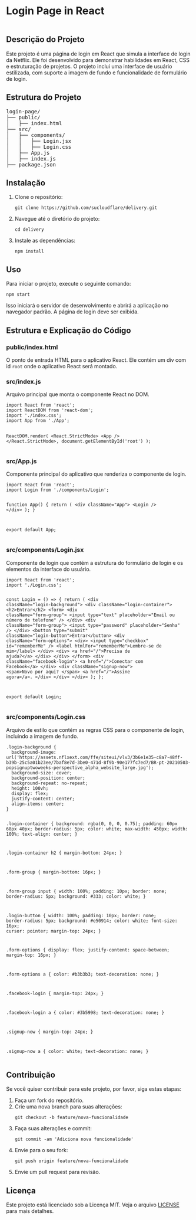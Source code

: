 <h1>Login Page in React</h1>
<img src='./1.png' alt=''>

<h2>Descrição do Projeto</h2>
<p>Este projeto é uma página de login em React que simula a interface de login da Netflix. Ele foi desenvolvido para demonstrar habilidades em React, CSS e estruturação de projetos. O projeto inclui uma interface de usuário estilizada, com suporte a imagem de fundo e funcionalidade de formulário de login.</p>

<h2>Estrutura do Projeto</h2>
<pre>
login-page/
├── public/
│   ├── index.html
├── src/
│   ├── components/
│   │   ├── Login.jsx
│   │   ├── Login.css
│   ├── App.js
│   ├── index.js
├── package.json
</pre>

<h2>Instalação</h2>
<ol>
    <li>Clone o repositório:
        <pre><code>git clone https://github.com/sucloudflare/delivery.git</code></pre>
    </li>
    <li>Navegue até o diretório do projeto:
        <pre><code>cd delivery</code></pre>
    </li>
    <li>Instale as dependências:
        <pre><code>npm install</code></pre>
    </li>
</ol>

<h2>Uso</h2>
<p>Para iniciar o projeto, execute o seguinte comando:</p>
<pre><code>npm start</code></pre>
<p>Isso iniciará o servidor de desenvolvimento e abrirá a aplicação no navegador padrão. A página de login deve ser exibida.</p>

<h2>Estrutura e Explicação do Código</h2>

<h3>public/index.html</h3>
<p>O ponto de entrada HTML para o aplicativo React. Ele contém um div com id <code>root</code> onde o aplicativo React será montado.</p>

<h3>src/index.js</h3>
<p>Arquivo principal que monta o componente React no DOM.</p>
<pre><code>import React from 'react';
import ReactDOM from 'react-dom';
import './index.css';
import App from './App';

ReactDOM.render(
  &lt;React.StrictMode&gt;
    &lt;App /&gt;
  &lt;/React.StrictMode&gt;,
  document.getElementById('root')
);
</code></pre>

<h3>src/App.js</h3>
<p>Componente principal do aplicativo que renderiza o componente de login.</p>
<pre><code>import React from 'react';
import Login from './components/Login';

function App() {
  return (
    &lt;div className="App"&gt;
      &lt;Login /&gt;
    &lt;/div&gt;
  );
}

export default App;
</code></pre>

<h3>src/components/Login.jsx</h3>
<p>Componente de login que contém a estrutura do formulário de login e os elementos da interface do usuário.</p>
<pre><code>import React from 'react';
import './Login.css';

const Login = () => {
  return (
    &lt;div className="login-background"&gt;
      &lt;div className="login-container"&gt;
        &lt;h2&gt;Entrar&lt;/h2&gt;
        &lt;form&gt;
          &lt;div className="form-group"&gt;
            &lt;input type="text" placeholder="Email ou número de telefone" /&gt;
          &lt;/div&gt;
          &lt;div className="form-group"&gt;
            &lt;input type="password" placeholder="Senha" /&gt;
          &lt;/div&gt;
          &lt;button type="submit" className="login-button"&gt;Entrar&lt;/button&gt;
          &lt;div className="form-options"&gt;
            &lt;div&gt;
              &lt;input type="checkbox" id="rememberMe" /&gt;
              &lt;label htmlFor="rememberMe"&gt;Lembre-se de mim&lt;/label&gt;
            &lt;/div&gt;
            &lt;div&gt;
              &lt;a href="/"&gt;Precisa de ajuda?&lt;/a&gt;
            &lt;/div&gt;
          &lt;/div&gt;
        &lt;/form&gt;
        &lt;div className="facebook-login"&gt;
          &lt;a href="/"&gt;Conectar com Facebook&lt;/a&gt;
        &lt;/div&gt;
        &lt;div className="signup-now"&gt;
          &lt;span&gt;Novo por aqui? &lt;/span&gt;
          &lt;a href="/"&gt;Assine agora&lt;/a&gt;.
        &lt;/div&gt;
      &lt;/div&gt;
    &lt;/div&gt;
  );
};

export default Login;
</code></pre>

<h3>src/components/Login.css</h3>
<p>Arquivo de estilo que contém as regras CSS para o componente de login, incluindo a imagem de fundo.</p>
<pre><code>.login-background {
  background-image: url('https://assets.nflxext.com/ffe/siteui/vlv3/3b6e1e35-c8a7-48ff-b39b-25c5a01b23ee/7baf8e7d-3be0-471d-8f9b-90e177fc7ed7/BR-pt-20210503-popsignuptwoweeks-perspective_alpha_website_large.jpg');
  background-size: cover;
  background-position: center;
  background-repeat: no-repeat;
  height: 100vh;
  display: flex;
  justify-content: center;
  align-items: center;
}

.login-container {
  background: rgba(0, 0, 0, 0.75);
  padding: 60px 68px 40px;
  border-radius: 5px;
  color: white;
  max-width: 450px;
  width: 100%;
  text-align: center;
}

.login-container h2 {
  margin-bottom: 24px;
}

.form-group {
  margin-bottom: 16px;
}

.form-group input {
  width: 100%;
  padding: 10px;
  border: none;
  border-radius: 5px;
  background: #333;
  color: white;
}

.login-button {
  width: 100%;
  padding: 10px;
  border: none;
  border-radius: 5px;
  background: #e50914;
  color: white;
  font-size: 16px;
  cursor: pointer;
  margin-top: 24px;
}

.form-options {
  display: flex;
  justify-content: space-between;
  margin-top: 16px;
}

.form-options a {
  color: #b3b3b3;
  text-decoration: none;
}

.facebook-login {
  margin-top: 24px;
}

.facebook-login a {
  color: #3b5998;
  text-decoration: none;
}

.signup-now {
  margin-top: 24px;
}

.signup-now a {
  color: white;
  text-decoration: none;
}
</code></pre>

<h2>Contribuição</h2>
<p>Se você quiser contribuir para este projeto, por favor, siga estas etapas:</p>
<ol>
    <li>Faça um fork do repositório.</li>
    <li>Crie uma nova branch para suas alterações:
        <pre><code>git checkout -b feature/nova-funcionalidade</code></pre>
    </li>
    <li>Faça suas alterações e commit:
        <pre><code>git commit -am 'Adiciona nova funcionalidade'</code></pre>
    </li>
    <li>Envie para o seu fork:
        <pre><code>git push origin feature/nova-funcionalidade</code></pre>
    </li>
    <li>Envie um pull request para revisão.</li>
</ol>

<h2>Licença</h2>
<p>Este projeto está licenciado sob a Licença MIT. Veja o arquivo <a href="LICENSE">LICENSE</a> para mais detalhes.</p>
